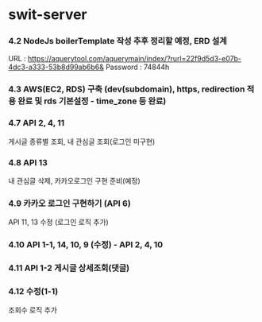# swit-server

### 4.2 NodeJs boilerTemplate 작성 추후 정리할 예정, ERD 설계
URL : https://aquerytool.com/aquerymain/index/?rurl=22f9d5d3-e07b-4dc3-a333-53b8d99ab6b6&
Password : 74844h

### 4.3 AWS(EC2, RDS) 구축 (dev(subdomain), https, redirection 적용 완료 및 rds 기본설정 - time_zone 등 완료)

### 4.7 API 2, 4, 11
게시글 종류별 조회, 내 관심글 조회(로그인 미구현)

### 4.8 API 13
내 관심글 삭제, 카카오로그인 구현 준비(예정)

### 4.9 카카오 로그인 구현하기 (API 6)
API 11, 13 수정 (로그인 로직 추가) 

### 4.10 API 1-1, 14, 10, 9   (수정) - API 2, 4, 10

### 4.11 API 1-2 게시글 상세조회(댓글)

### 4.12 수정(1-1)
조회수 로직 추가 



